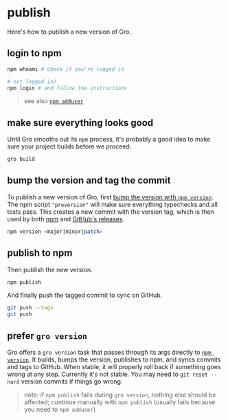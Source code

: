 # publish

Here's how to publish a new version of Gro.

## login to npm

```bash
npm whoami # check if you're logged in

# not logged in?
npm login # and follow the instructions
```

> see also [`npm adduser`](https://docs.npmjs.com/cli/v6/commands/npm-adduser)

## make sure everything looks good

Until Gro smooths out its `npm` process,
it's probably a good idea to make sure your project builds before we proceed:

```bash
gro build
```

## bump the version and tag the commit

To publish a new version of Gro,
first [bump the version with `npm version`](https://docs.npmjs.com/cli/v6/commands/npm-version).
The npm script `"preversion"` will make sure
everything typechecks and all tests pass.
This creates a new commit with the version tag,
which is then used by both
[npm](https://www.npmjs.com/package/@feltcoop/gro?activeTab=versions) and
[GitHub's releases](https://github.com/feltcoop/gro/releases).

```bash
npm version <major|minor|patch>
```

## publish to npm

Then publish the new version.

```bash
npm publish
```

And finally push the tagged commit to sync on GitHub.

```bash
git push --tags
git push
```

## prefer `gro version`

Gro offers a `gro version` task that passes through its args directly to
[`npm version`](https://docs.npmjs.com/cli/v6/commands/npm-version).
It builds, bumps the version, publishes to npm, and syncs commits and tags to GitHub.
When stable, it will properly roll back if something goes wrong at any step.
Currently it's not stable. You may need to `git reset --hard` version commits if things go wrong.

> note: if `npm publish` fails during `gro version`, nothing else should be affected;
> continue manually with `npm publish` (usually fails because you need to `npm adduser`)
